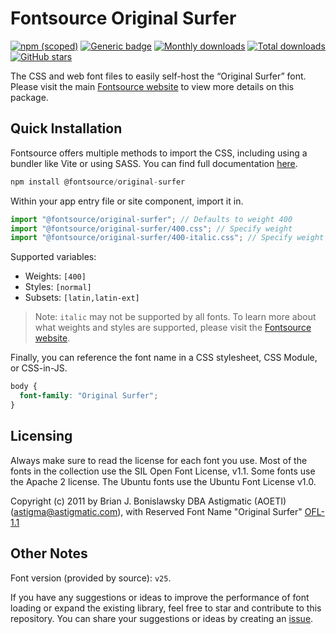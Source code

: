 # Fontsource Original Surfer

[![npm (scoped)](https://img.shields.io/npm/v/@fontsource/original-surfer?color=brightgreen)](https://www.npmjs.com/package/@fontsource/original-surfer) [![Generic badge](https://img.shields.io/badge/fontsource-passing-brightgreen)](https://github.com/fontsource/fontsource) [![Monthly downloads](https://badgen.net/npm/dm/@fontsource/original-surfer)](https://github.com/fontsource/fontsource) [![Total downloads](https://badgen.net/npm/dt/@fontsource/original-surfer)](https://github.com/fontsource/fontsource) [![GitHub stars](https://img.shields.io/github/stars/fontsource/fontsource.svg?style=social&label=Star)](https://github.com/fontsource/fontsource/stargazers)

The CSS and web font files to easily self-host the “Original Surfer” font. Please visit the main [Fontsource website](https://fontsource.org/fonts/original-surfer) to view more details on this package.

## Quick Installation

Fontsource offers multiple methods to import the CSS, including using a bundler like Vite or using SASS. You can find full documentation [here](https://fontsource.org/docs/getting-started/introduction).

```javascript
npm install @fontsource/original-surfer
```

Within your app entry file or site component, import it in.

```javascript
import "@fontsource/original-surfer"; // Defaults to weight 400
import "@fontsource/original-surfer/400.css"; // Specify weight
import "@fontsource/original-surfer/400-italic.css"; // Specify weight and style
```

Supported variables:
- Weights: `[400]`
- Styles: `[normal]`
- Subsets: `[latin,latin-ext]`

> Note: `italic` may not be supported by all fonts. To learn more about what weights and styles are supported, please visit the [Fontsource website](https://fontsource.org/fonts/original-surfer).

Finally, you can reference the font name in a CSS stylesheet, CSS Module, or CSS-in-JS.

```css
body {
  font-family: "Original Surfer";
}
```

## Licensing
Always make sure to read the license for each font you use. Most of the fonts in the collection use the SIL Open Font License, v1.1. Some fonts use the Apache 2 license. The Ubuntu fonts use the Ubuntu Font License v1.0.

Copyright (c) 2011 by Brian J. Bonislawsky DBA Astigmatic (AOETI) (astigma@astigmatic.com), with Reserved Font Name "Original Surfer"
[OFL-1.1](https://openfontlicense.org)

## Other Notes
Font version (provided by source): `v25`.

If you have any suggestions or ideas to improve the performance of font loading or expand the existing library, feel free to star and contribute to this repository. You can share your suggestions or ideas by creating an [issue](https://github.com/fontsource/fontsource/issues).